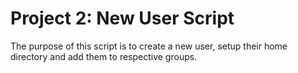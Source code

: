 # Project 2: New User Script
The purpose of this script is to create a new user, setup their home directory and add them to respective groups.
